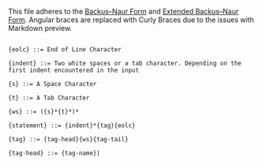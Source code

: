 
This file adheres to the [Backus–Naur Form](https://en.wikipedia.org/wiki/Backus%E2%80%93Naur_Form) and [Extended Backus–Naur Form](https://en.wikipedia.org/wiki/Extended_Backus%E2%80%93Naur_Form). Angular braces are replaced with Curly Braces due to the issues with Markdown preview.



```

{eolc} ::= End of Line Character

{indent} ::= Two white spaces or a tab character. Depending on the first indent encountered in the input

{s} ::= A Space Character

{t} ::= A Tab Character

{ws} ::= ({s}*{t}*)*

{statement} ::= {indent}*{tag}{eolc}

{tag} ::= {tag-head}{ws}{tag-tail}

{tag-head} ::= {tag-name}|


```